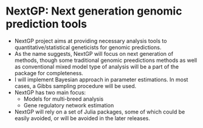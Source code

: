 # NextGP: Next generation genomic prediction tools

- NextGP project aims at providing necessary analysis tools to quantitative/statistical geneticists for genomic predictions.
- As the name suggests, NextGP will focus on next generation of methods, though some traditional genomic preedictions methods as well as conventional mixed model type of analysis will be a part of the package for completeness.
- I will implement Bayesian approach in parameter estimations. In most cases, a Gibbs sampling procedure will be used.
- NextGP has two main focus:
   - Models for multi-breed analysis
   - Gene regulatory network estimation
-  NextGP will rely on a set of Julia packages, some of which could be easily avoided, or will be avoided in the later releases.
